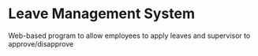 # Leave Management System
Web-based program to allow employees to apply leaves and supervisor to approve/disapprove

